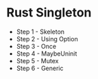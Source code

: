 # Rust Singleton

- Step 1 - Skeleton
- Step 2 - Using Option
- Step 3 - Once
- Step 4 - MaybeUninit
- Step 5 - Mutex
- Step 6 - Generic
